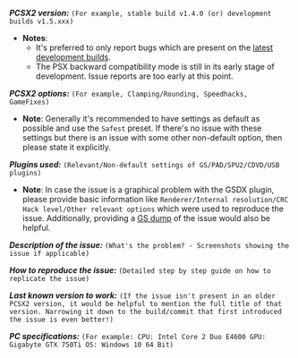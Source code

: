 ***PCSX2 version:***
``(For example, stable build v1.4.0 (or) development builds v1.5.xxx)``

- **Notes**:
  - It's preferred to only report bugs which are present on the [latest development builds](http://pcsx2.net/download/development.html).
  - The PSX backward compatibility mode is still in its early stage of development. Issue reports are too early at this point.

***PCSX2 options:***
``(For example, Clamping/Rounding, Speedhacks, GameFixes)``

- **Note**: Generally it's recommended to have settings as default as possible and use the ``Safest`` preset. If there's no issue with these settings but there is an issue with some other non-default option, then please state it explicitly.


***Plugins used:***
``(Relevant/Non-default settings of GS/PAD/SPU2/CDVD/USB plugins)``

- **Note**: In case the issue is a graphical problem with the GSDX plugin, please provide basic information like ``Renderer/Internal resolution/CRC Hack level/Other relevant options`` which were used to reproduce the issue. Additionally, providing a [GS dump](http://forums.pcsx2.net/Thread-How-to-create-a-proper-GS-dump) of the issue would also be helpful.

***Description of the issue:***
``(What's the problem? - Screenshots showing the issue if applicable)``


***How to reproduce the issue:***
``(Detailed step by step guide on how to replicate the issue)``


***Last known version to work:***
``(If the issue isn't present in an older PCSX2 version, it would be helpful to mention the full title of that version. Narrowing it down to the build/commit that first introduced the issue is even better!)``


***PC specifications:***
``(For example: CPU: Intel Core 2 Duo E4600 GPU: Gigabyte GTX 750Ti OS: Windows 10 64 Bit)``
